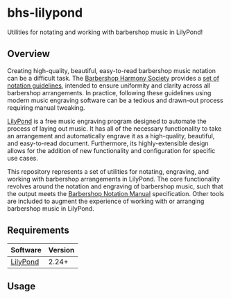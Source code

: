 # bhs-lilypond
Utilities for notating and working with barbershop music in LilyPond!

## Overview
Creating high-quality, beautiful, easy-to-read barbershop music notation can be a difficult task. The [Barbershop Harmony Society][1] provides a [set of notation guidelines][2], intended to ensure uniformity and clarity across all barbershop arrangements. In practice, following these guidelines using modern music engraving software can be a tedious and drawn-out process requiring manual tweaking.

[LilyPond][3] is a free music engraving program designed to automate the process of laying out music. It has all of the necessary functionality to take an arrangement and automatically engrave it as a high-quality, beautiful, and easy-to-read document. Furthermore, its highly-extensible design allows for the addition of new functionality and configuration for specific use cases.

This repository represents a set of utilities for notating, engraving, and working with barbershop arrangements in LilyPond. The core functionality revolves around the notation and engraving of barbershop music, such that the output meets the [Barbershop Notation Manual][2] specification. Other tools are included to augment the experience of working with or arranging barbershop music in LilyPond.

## Requirements
| Software      | Version |
|---------------|---------|
| [LilyPond][3] | 2.24+   |

## Usage

### Basic Usage

Creating a barbershop score with this package requires the following basic steps:
* Select a pre-defined score specification that defines the desired voice parts and layout
* Provide music and lyrics that match that score specification
* Include the template at the bottom of the file, to automatically generate PDF and MIDI output with the correct formatting

In practice, this looks something like the following for a TTBB (Tenor, Lead, Baritone, Bass) ensemble:
```LilyPond
% Select score spec
ScoreSpec = "bhs-ttbb"

% Define music and lyrics
TenorMusic = \relative c'' {
    ...
}

TenorLyrics = \lyricmode {
    ...
}

...

% Include template
\include "bhs-lilypond.ily"
```

Music and lyrics for each part are specified as variables. For a voice named `VoiceOne`, music should be assigned to the variable `VoiceOneMusic`, and lyrics should be assigned to the variable `VoiceOneLyrics`. The available voices and their names are defined as part of the score spec, which also handles grouping the voices into staves.

To change to another ensemble type, such as SSAA (Tenor, Lead, Baritone, Bass), simply swap out the score spec:
```LilyPond
ScoreSpec = "bhs-ssaa"
```

All score specs should be stored in the `score-specs` directory. See the [README in that directory](score-specs/README.md) for details on available score specs, as well as instructions on how to make your own.

### BHS Markup: `bhs-markup.ily`
Additional functionality for marking up your score in BHS-specific ways can be found in `bhs-markup.ily`. To include these, add the following to the top of your file:
```LilyPond
\include "bhs-markup.ily"
```
<!-- TODO: Document available functions -->

## Examples
See `example_tag.ly` and `example.ly` for full examples of the use of this package.
<!-- TODO: embed picture? -->
<!-- TODO: If I embed a picture, I should probably move this earlier... -->

## Project History

### Credits and inspiration
This project originated as a fork of [tahongawaka/LilyPond-BHS-Template][8]. This repository was an invaluable inspiration and reference for learning how to format LilyPond vocal scores. Over time, as my understanding of the language improved, I began to replace components of the template to better match the notation guidelines and make score building easier. Once I became familiar with the built-in LilyPond choral template system, I decided to implement my own system completely from scratch.

### Core LilyPond functionality
The core funcitonality of this package is based off of the built-in LilyPond choral templates, as used in `satb.ly` and `ssaattbb.ly`. These templates are designed to be included at the end of an input `.ly` file, and automatically format any music that fits their specification. This drastically simplifies the process of laying out multi-part choral music. See the documentation for the [satb template][4] for more details.

<!-- TODO: Expand on the options this brings to the table; especially Key and Time -->

### Singing Synthesis
One of the secondary goals of this project was to enable the automatic generation of synthesized vocal tracks, to aid in the arranging process. MIDI is great, but sometimes hearing the lyrics really makes a difference.

#### Version 1: Festival singing synthesis [DEPRECATED]
[Festival][5] is an open source text-to-speech synthesis system that is (mostly?) no longer maintained. Its capacity for modifying tone and pitch enabled it to be a rudimentary yet effective platform for singing synthesis, even though that was not its primary purpose. Historically, LilyPond had Festival integration through the `lilysong` script, which allowed for automatic generation of Festival input at score compilation time. The first version of `bhs-lilypond` added some wrappers around this capability to aid in its utility and interoperability.

While this was a useful starting place, there were issues. Most notably, listeners complained loudly about the quality and utility of the generated tracks, leading to a search for higher quality solutions. Under the hood, this package relied on some small tweaks and bug fixes to `lilysong` that were never pushed to the LilyPond source, making installation difficult. Finally, there were a number of frustrating ways that Festival output could be inconsistent, requiring some less-than-ideal workarounds to hack together viable tracks.

Some time after `bhs-lilypond` transitioned away from Festival, LilyPond officially depricated Festival integration in [version 2.25][6].

#### Version 2: OpenUtau [Current][Beta]
That's right, we're going anime, baby!

[OpenUtau][7] is a modern, free, and open-source successor to UTAU, a VOCALOID-like singing synthesis platform. It has the ability to automatically synthesize singing from MIDI tracks with lyric annotations, akin to the ones used in karaoke. This theoretically means one can generate tracks directly from `bhs-lilypond` MIDI output files.

In the current version, doing so actually requires some pre-processing of the MIDI files and modification of the lyrical content. Future versions may circumvent the need for this.

#### Future:
There are many high-quality nerual network-based singing synthesizers coming out currently, both as research models and as full products. These solutions tend to have drastically improved synthesis quality over existing methods. I have previously played with integrating `bhs-lilypond` with these systems, but the absence of input file standards and general difficulty of use of these systems has stymied progress. As technology improves, additional output modalities may be added to enable more complex synthesis pipelines.



[1]: https://www.barbershop.org/
[2]: http://www.barbershop.org/files/documents/getandmakemusic/Barbershop%20Notation%20Manual.pdf
[3]: http://lilypond.org
[4]: https://lilypond.org/doc/v2.20/Documentation/learning/satb-template
[5]: https://www.cstr.ed.ac.uk/projects/festival/
[6]: https://lilypond.org/doc/v2.25/Documentation/changes/miscellaneous-improvements
[7]: https://www.openutau.com/
[8]: https://github.com/tahongawaka/LilyPond-BHS-Template